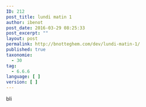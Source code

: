 ```yaml
---
ID: 212
post_title: lundi matin 1
author: ibenot
post_date: 2016-03-29 08:25:33
post_excerpt: ""
layout: post
permalink: http://bnotteghem.com/dev/lundi-matin-1/
published: true
taxonomie:
  - 30
tag:
  - 6.6.6
language: [ ]
version: [ ]
---
```

bli